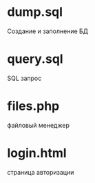 # dump.sql
Создание и заполнение БД

# query.sql
SQL запрос

# files.php
файловый менеджер

# login.html
страница авторизации